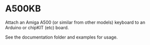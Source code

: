 A500KB
======

Attach an Amiga A500 (or similar from other models) keyboard to an Arduino
or chipKIT (etc) board.

See the documentation folder and examples for usage.
